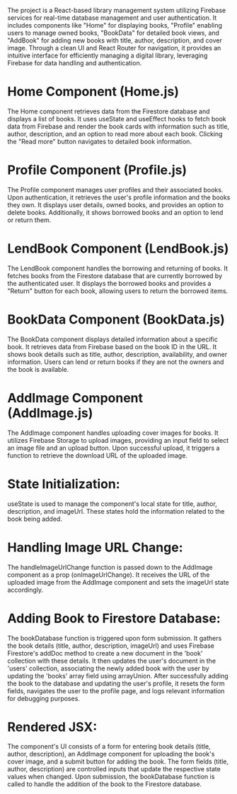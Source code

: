 The project is a React-based library management system utilizing Firebase services for real-time database management and user authentication. It includes components like "Home" for displaying books, "Profile" enabling users to manage owned books, "BookData" for detailed book views, and "AddBook" for adding new books with title, author, description, and cover image. Through a clean UI and React Router for navigation, it provides an intuitive interface for efficiently managing a digital library, leveraging Firebase for data handling and authentication.

# Home Component (Home.js)
The Home component retrieves data from the Firestore database and displays a list of books. It uses useState and useEffect hooks to fetch book data from Firebase and render the book cards with information such as title, author, description, and an option to read more about each book. Clicking the "Read more" button navigates to detailed book information.

# Profile Component (Profile.js)
The Profile component manages user profiles and their associated books. Upon authentication, it retrieves the user's profile information and the books they own. It displays user details, owned books, and provides an option to delete books. Additionally, it shows borrowed books and an option to lend or return them.

# LendBook Component (LendBook.js)
The LendBook component handles the borrowing and returning of books. It fetches books from the Firestore database that are currently borrowed by the authenticated user. It displays the borrowed books and provides a "Return" button for each book, allowing users to return the borrowed items.

# BookData Component (BookData.js)
The BookData component displays detailed information about a specific book. It retrieves data from Firebase based on the book ID in the URL. It shows book details such as title, author, description, availability, and owner information. Users can lend or return books if they are not the owners and the book is available.

# AddImage Component (AddImage.js)
The AddImage component handles uploading cover images for books. It utilizes Firebase Storage to upload images, providing an input field to select an image file and an upload button. Upon successful upload, it triggers a function to retrieve the download URL of the uploaded image.

# State Initialization:
useState is used to manage the component's local state for title, author, description, and imageUrl. These states hold the information related to the book being added.

# Handling Image URL Change:
The handleImageUrlChange function is passed down to the AddImage component as a prop (onImageUrlChange). It receives the URL of the uploaded image from the AddImage component and sets the imageUrl state accordingly.

# Adding Book to Firestore Database:
The bookDatabase function is triggered upon form submission. It gathers the book details (title, author, description, imageUrl) and uses Firebase Firestore's addDoc method to create a new document in the 'book' collection with these details.
It then updates the user's document in the 'users' collection, associating the newly added book with the user by updating the 'books' array field using arrayUnion.
After successfully adding the book to the database and updating the user's profile, it resets the form fields, navigates the user to the profile page, and logs relevant information for debugging purposes.

# Rendered JSX:
The component's UI consists of a form for entering book details (title, author, description), an AddImage component for uploading the book's cover image, and a submit button for adding the book.
The form fields (title, author, description) are controlled inputs that update the respective state values when changed.
Upon submission, the bookDatabase function is called to handle the addition of the book to the Firestore database.
